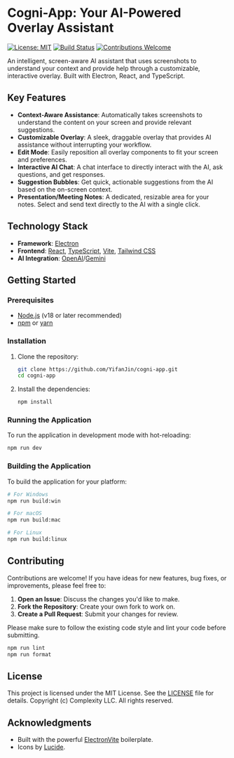 # Cogni-App: Your AI-Powered Overlay Assistant

[![License: MIT](https://img.shields.io/badge/License-MIT-yellow.svg)](https://opensource.org/licenses/MIT)
[![Build Status](https://img.shields.io/badge/build-passing-brightgreen.svg)](https://github.com/oshawott1124/cogni-app)
[![Contributions Welcome](https://img.shields.io/badge/contributions-welcome-orange.svg)](https://github.com/oshawott1124/cogni-app/issues)

An intelligent, screen-aware AI assistant that uses screenshots to understand your context and provide help through a customizable, interactive overlay. Built with Electron, React, and TypeScript.

## Key Features

-   **Context-Aware Assistance**: Automatically takes screenshots to understand the content on your screen and provide relevant suggestions.
-   **Customizable Overlay**: A sleek, draggable overlay that provides AI assistance without interrupting your workflow.
-   **Edit Mode**: Easily reposition all overlay components to fit your screen and preferences.
-   **Interactive AI Chat**: A chat interface to directly interact with the AI, ask questions, and get responses.
-   **Suggestion Bubbles**: Get quick, actionable suggestions from the AI based on the on-screen context.
-   **Presentation/Meeting Notes**: A dedicated, resizable area for your notes. Select and send text directly to the AI with a single click.

## Technology Stack

-   **Framework**: [Electron](https://www.electronjs.org/)
-   **Frontend**: [React](https://reactjs.org/), [TypeScript](https://www.typescriptlang.org/), [Vite](https://vitejs.dev/), [Tailwind CSS](https://tailwindcss.com/)
-   **AI Integration**: [OpenAI](https://openai.com/)/[Gemini](https://gemini.google.com/)

## Getting Started

### Prerequisites

-   [Node.js](https://nodejs.org/) (v18 or later recommended)
-   [npm](https://www.npmjs.com/) or [yarn](https://yarnpkg.com/)

### Installation

1.  Clone the repository:
    ```bash
    git clone https://github.com/YifanJin/cogni-app.git
    cd cogni-app
    ```

2.  Install the dependencies:
    ```bash
    npm install
    ```

### Running the Application

To run the application in development mode with hot-reloading:

```bash
npm run dev
```

### Building the Application

To build the application for your platform:

```bash
# For Windows
npm run build:win

# For macOS
npm run build:mac

# For Linux
npm run build:linux
```

## Contributing

Contributions are welcome! If you have ideas for new features, bug fixes, or improvements, please feel free to:

1.  **Open an Issue**: Discuss the changes you'd like to make.
2.  **Fork the Repository**: Create your own fork to work on.
3.  **Create a Pull Request**: Submit your changes for review.

Please make sure to follow the existing code style and lint your code before submitting.

```bash
npm run lint
npm run format
```

## License

This project is licensed under the MIT License. See the [LICENSE](LICENSE) file for details.
Copyright (c) Complexity LLC. All rights reserved.

## Acknowledgments

-   Built with the powerful [ElectronVite](https://electron-vite.org/) boilerplate.
-   Icons by [Lucide](https://lucide.dev/).
